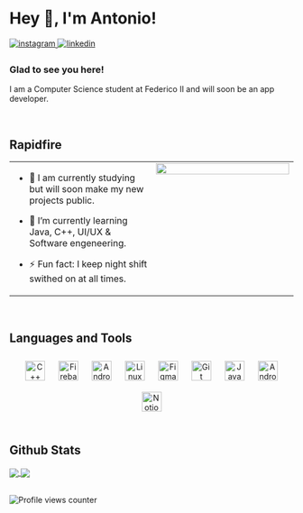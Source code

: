 # Hey 👋, I'm Antonio!  
  

<a href="https://instagram.com/iamantoniodinuzzo" target="_blank">
<img align="center" src=https://img.shields.io/badge/instagram-%23000000.svg?&style=for-the-badge&logo=instagram&logoColor=white alt=instagram style="margin-bottom: 5px;" />
</a>  
<a href="https://www.linkedin.com/in/iamantoniodinuzzo/" target="_blank">
  <img align="center" src="https://img.shields.io/badge/LinkedIn-blue?style=flat&logo=linkedin&labelColor=blue" alt=linkedin style="margin-bottom: 5px;"/>
</a>

  



### Glad to see you here!  
I am a Computer Science student at Federico II and will soon be an app developer.

  
  

<br/>  


## Rapidfire  
<table><tr><td valign="top" width="50%">

- 🔭 I am currently studying but will soon make my new projects public.
  

- 🌱 I’m currently learning Java, C++, UI/UX & Software engeneering.
  

- ⚡ Fun fact: I keep night shift swithed on at all times.   


</td><td valign="top" width="50%">

<div align="center">
<img src="https://rishavanand.github.io/static/images/greetings.gif" align="center" style="width: 100%" />
</div>  


</td></tr></table>  

<br/>  


## Languages and Tools  
<div align="center">  
<img style="margin: 10px" src="https://upload.wikimedia.org/wikipedia/commons/thumb/1/18/ISO_C%2B%2B_Logo.svg/306px-ISO_C%2B%2B_Logo.svg.png" alt="C++" height="35" /> 
<img style="margin: 10px" src="https://cdn4.iconfinder.com/data/icons/google-i-o-2016/512/google_firebase-2-512.png" alt="Firebase" height="35" />  
<img style="margin: 10px" src="https://cdn-icons-png.flaticon.com/512/226/226770.png" alt="Android" height="35" />  
<img style="margin: 10px" src="https://upload.wikimedia.org/wikipedia/commons/thumb/3/35/Tux.svg/1200px-Tux.svg.png" alt="Linux" height="35" />  
<img style="margin: 10px" src="https://upload.wikimedia.org/wikipedia/commons/3/33/Figma-logo.svg" alt="Figma" height="35" />  
<img style="margin: 10px" src="https://upload.wikimedia.org/wikipedia/commons/thumb/a/ae/Github-desktop-logo-symbol.svg/1024px-Github-desktop-logo-symbol.svg.png" alt="Git" height="35" />  
<img style="margin: 10px" src="https://upload.wikimedia.org/wikipedia/it/thumb/2/2e/Java_Logo.svg/550px-Java_Logo.svg.png" alt="Java" height="35" />
<img style="margin: 10px" src="https://uxwing.com/wp-content/themes/uxwing/download/10-brands-and-social-media/android-studio.png" alt="Android Studio" height="35" />
<img style="margin: 10px" src="https://upload.wikimedia.org/wikipedia/commons/4/45/Notion_app_logo.png?20200221181224" alt="Notion" height="35" />  
</div>  

<br/>  


## Github Stats  
<a href="https://github.com/Indisparte/github-readme-stats">
  <img align="center" src="https://github-readme-stats.vercel.app/api?username=Indisparte&show_icons=true&theme=gruvbox" />
</a>
<a href="https://github.com/Indisparte">
  <img align="center" src="https://github-readme-stats.vercel.app/api/top-langs/?username=Indisparte&layout=compact&theme=gruvbox" />
</a>

<br/>  

  

<br/>  

![Profile views counter](https://komarev.com/ghpvc/?username=Indisparte&&style=flat-square)  
  

<br/>  


<br />



